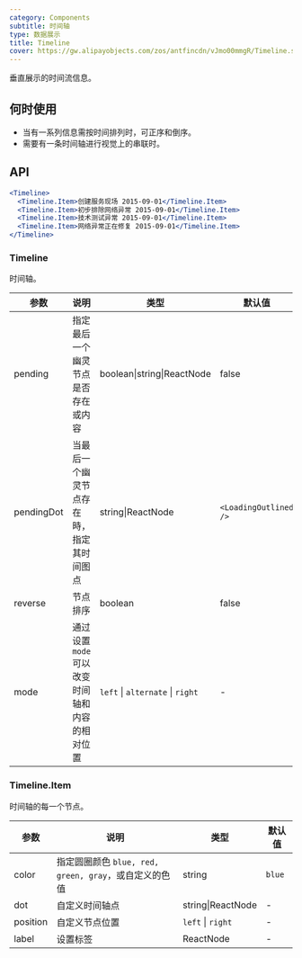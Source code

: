 ```yaml
---
category: Components
subtitle: 时间轴
type: 数据展示
title: Timeline
cover: https://gw.alipayobjects.com/zos/antfincdn/vJmo00mmgR/Timeline.svg
---
```


垂直展示的时间流信息。

## 何时使用

- 当有一系列信息需按时间排列时，可正序和倒序。
- 需要有一条时间轴进行视觉上的串联时。

## API

```jsx
<Timeline>
  <Timeline.Item>创建服务现场 2015-09-01</Timeline.Item>
  <Timeline.Item>初步排除网络异常 2015-09-01</Timeline.Item>
  <Timeline.Item>技术测试异常 2015-09-01</Timeline.Item>
  <Timeline.Item>网络异常正在修复 2015-09-01</Timeline.Item>
</Timeline>
```

### Timeline

时间轴。

| 参数 | 说明 | 类型 | 默认值 |
| --- | --- | --- | --- |
| pending | 指定最后一个幽灵节点是否存在或内容 | boolean\|string\|ReactNode | false |
| pendingDot | 当最后一个幽灵节点存在時，指定其时间图点 | string\|ReactNode | `<LoadingOutlined />` |
| reverse | 节点排序 | boolean | false |
| mode | 通过设置 `mode` 可以改变时间轴和内容的相对位置 | `left` \| `alternate` \| `right` | - |

### Timeline.Item

时间轴的每一个节点。

| 参数     | 说明                                                  | 类型              | 默认值 |
| -------- | ----------------------------------------------------- | ----------------- | ------ |
| color    | 指定圆圈颜色 `blue, red, green, gray`，或自定义的色值 | string            | `blue` |
| dot      | 自定义时间轴点                                        | string\|ReactNode | -      |
| position | 自定义节点位置                                        | `left` \| `right` | -      |
| label    | 设置标签                                              | ReactNode         | -      |
